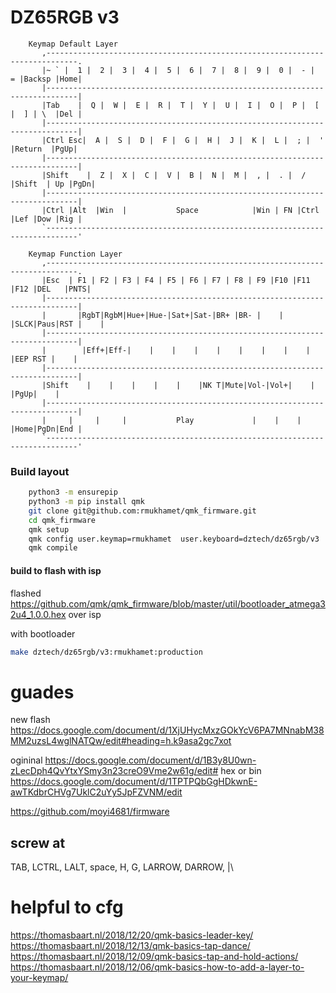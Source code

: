 # DZ65RGB v3

```
    Keymap Default Layer
       ,-----------------------------------------------------------------------------.
       |~ ` |  1 |  2 |  3 |  4 |  5 |  6 |  7 |  8 |  9 |  0 |  - |  = |Backsp |Home|
       |-----------------------------------------------------------------------------|
       |Tab    |  Q |  W |  E |  R |  T |  Y |  U |  I |  O |  P |  [ |  ] | \  |Del |
       |-----------------------------------------------------------------------------|
       |Ctrl Esc|  A |  S |  D |  F |  G |  H |  J |  K |  L |  ; |  ' |Return  |PgUp|
       |-----------------------------------------------------------------------------|
       |Shift    |  Z |  X |  C |  V |  B |  N |  M |  , |  . |  / |Shift  | Up |PgDn|
       |-----------------------------------------------------------------------------|
       |Ctrl |Alt  |Win  |           Space            |Win | FN |Ctrl |Lef |Dow |Rig |
       `-----------------------------------------------------------------------------'
```

```
    Keymap Function Layer
       ,-----------------------------------------------------------------------------.
       |Esc  | F1 | F2 | F3 | F4 | F5 | F6 | F7 | F8 | F9 |F10 |F11 |F12 |DEL   |PNTS|
       |-----------------------------------------------------------------------------|
       |       |RgbT|RgbM|Hue+|Hue-|Sat+|Sat-|BR+ |BR- |    |    |SLCK|Paus|RST |    |
       |-----------------------------------------------------------------------------|
       |        |Eff+|Eff-|    |    |    |    |    |    |    |    |    |EEP RST |    |
       |-----------------------------------------------------------------------------|
       |Shift    |    |    |    |    |    |NK T|Mute|Vol-|Vol+|    |       |PgUp|    |
       |-----------------------------------------------------------------------------|
       |     |     |     |           Play             |    |    |     |Home|PgDn|End |
       `-----------------------------------------------------------------------------'
```

### Build layout

``` bash
    python3 -m ensurepip 
    python3 -m pip install qmk 
    git clone git@github.com:rmukhamet/qmk_firmware.git      
    cd qmk_firmware 
    qmk setup   
    qmk config user.keymap=rmukhamet  user.keyboard=dztech/dz65rgb/v3
    qmk compile

```

#### build to flash with isp

flashed https://github.com/qmk/qmk_firmware/blob/master/util/bootloader_atmega32u4_1.0.0.hex over isp 

with bootloader

``` bash
make dztech/dz65rgb/v3:rmukhamet:production   
```

# guades

new flash  
https://docs.google.com/document/d/1XjUHycMxzGOkYcV6PA7MNnabM38MM2uzsL4wglNATQw/edit#heading=h.k9asa2gc7xot

ogininal
https://docs.google.com/document/d/1B3y8U0wn-zLecDph4QvYtxYSmy3n23creO9Vme2w61g/edit#
hex or bin
https://docs.google.com/document/d/1TPTPQbGgHDkwnE-awTKdbrCHVg7UklC2uYy5JpFZVNM/edit

https://github.com/moyi4681/firmware


## screw at 
TAB, LCTRL, LALT, space, H, G, LARROW, DARROW, |\

# helpful to cfg

https://thomasbaart.nl/2018/12/20/qmk-basics-leader-key/
https://thomasbaart.nl/2018/12/13/qmk-basics-tap-dance/
https://thomasbaart.nl/2018/12/09/qmk-basics-tap-and-hold-actions/
https://thomasbaart.nl/2018/12/06/qmk-basics-how-to-add-a-layer-to-your-keymap/